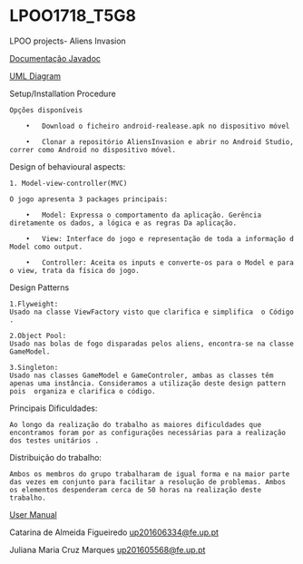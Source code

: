 # LPOO1718_T5G8

LPOO projects- Aliens Invasion

[Documentação Javadoc](https://github.com/SmilingOwl/AliensInvasion/tree/master/Javadoc)

[UML Diagram](LpooUML.jpg)

Setup/Installation Procedure

    Opções disponíveis 

        •	Download o ficheiro android-realease.apk no dispositivo móvel

        •	Clonar a repositório AliensInvasion e abrir no Android Studio, correr como Android no dispositivo móvel.

Design of behavioural aspects:

    1. Model-view-controller(MVC)

    O jogo apresenta 3 packages principais:

        •	Model: Expressa o comportamento da aplicação. Gerência diretamente os dados, a lógica e as regras Da aplicação.

        •	View: Interface do jogo e representação de toda a informação d Model como output.

        •	Controller: Aceita os inputs e converte-os para o Model e para o view, trata da física do jogo.

Design Patterns 

    1.Flyweight:
    Usado na classe ViewFactory visto que clarifica e simplifica  o Código .

    2.Object Pool:
    Usado nas bolas de fogo disparadas pelos aliens, encontra-se na classe GameModel.

    3.Singleton:
    Usado nas classes GameModel e GameControler, ambas as classes têm apenas uma instância. Consideramos a utilização deste design pattern pois  organiza e clarifica o código.


Principais Dificuldades:

    Ao longo da realização do trabalho as maiores dificuldades que encontramos foram por as configurações necessárias para a realização dos testes unitários . 


Distribuição do trabalho:

    Ambos os membros do grupo trabalharam de igual forma e na maior parte das vezes em conjunto para facilitar a resolução de problemas. Ambos os elementos despenderam cerca de 50 horas na realização deste trabalho.


[User Manual](https://github.com/SmilingOwl/AliensInvasion/blob/master/User%20Manual.pdf)


Catarina de Almeida Figueiredo  up201606334@fe.up.pt

Juliana Maria Cruz Marques up201605568@fe.up.pt
